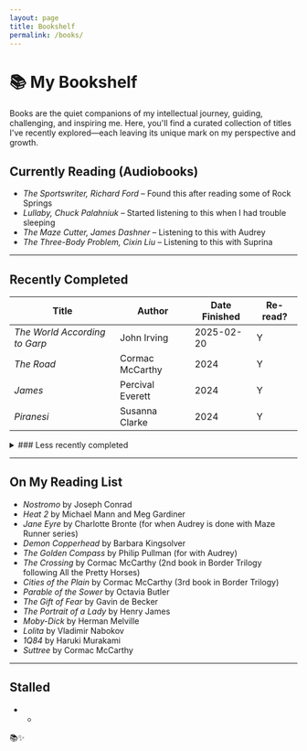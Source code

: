 ```yaml
---
layout: page
title: Bookshelf
permalink: /books/
---
```


# 📚 My Bookshelf

Books are the quiet companions of my intellectual journey, guiding, challenging, and inspiring me. Here, you'll find a curated collection of titles I've recently explored—each leaving its unique mark on my perspective and growth.

## Currently Reading (Audiobooks)

- *The Sportswriter, Richard Ford* – Found this after reading some of Rock Springs
- *Lullaby, Chuck Palahniuk* – Started listening to this when I had trouble sleeping
- *The Maze Cutter, James Dashner* – Listening to this with Audrey
- *The Three-Body Problem, Cixin Liu* – Listening to this with Suprina

---

## Recently Completed

| Title                      | Author            | Date Finished | Re-read? |
|----------------------------|-------------------|---------------|----------|
| *The World According to Garp* | John Irving    | 2025-02-20    | Y        |
| *The Road*                 | Cormac McCarthy   | 2024          | Y        |
| *James*                    | Percival Everett  | 2024          | Y        |
| *Piranesi*                 | Susanna Clarke    | 2024          | Y        |

<details>
<summary>### Less recently completed
</summary>

| Title                      | Author            | Date Finished | Re-read? |
|----------------------------|-------------------|---------------|----------|
| *Lincoln in the Bardo*     | George Saunders   | 2024          |          |
| *I know this much is true* | Wally Lamb        | 2024          |          |
| *All the Pretty Horses*    | Cormac McCarthy   | 2024          |          |
| *Charlotte's Web*          | E.B. White        | 2024          |          |
| *Kitchen Confidential*     | Anthony Bourdain  | 2024          |          |
| *61 Hours*                 | Lee Child         | 2024          |          |
| *Camino Island*            | John Grisham      | 2024          |          |
| *Children of Time*         | Adrian Tchaikovsky| 2024          | Y        |
| *Children of Ruin*         | Adrian Tchaikovsky| 2024          |          |
| *Conclave*                 | Robert Harris     | 2024          |          |
| *Death's End*              | Cixin Liu         | 2024          | Y        |
| *Exhalation*               | Ted Chiang        | 2024          |          |
| *Good Wives*               | Louisa May Alcott | 2024          |          |
| *Holly*                    | Stephen King      | 2024          |          |
| *Little Men*               | Louisa May Alcott | 2024          |          |
| *Little Women*             | Louisa May Alcott | 2024          |          |
| *Matilda*                  | Roald Dahl        | 2024          |          |
| *Oliver Twist*             | Charles Dickens   | 2024          |          |
| *Project Hail Mary*        | Andy Weir         | 2024          | Y        |
| *The Dark Forest*          | Cixin Liu         | 2024          | Y        |
| *The Duel*                 | Anton Chekhov     | 2024          |          |
| *The Three-Body Problem*   | Cixin Liu         | 2024          | Y        |
| *White Nights*             | Fyodor Dostoevsky | 2024          |          |
| *Blood Meridian*           | Cormac McCarthy   | 2024          | Y        |

</details>

---

## On My Reading List

- *Nostromo* by Joseph Conrad
- *Heat 2* by Michael Mann and Meg Gardiner
- *Jane Eyre* by Charlotte Bronte (for when Audrey is done with Maze Runner series)
- *Demon Copperhead* by Barbara Kingsolver
- *The Golden Compass* by Philip Pullman (for with Audrey)
- *The Crossing* by Cormac McCarthy (2nd book in Border Trilogy following All the Pretty Horses)
- *Cities of the Plain* by Cormac McCarthy (3rd book in Border Trilogy)
- *Parable of the Sower* by Octavia Butler
- *The Gift of Fear* by Gavin de Becker
- *The Portrait of a Lady* by Henry James
- *Moby-Dick* by Herman Melville
- *Lolita*  by Vladimir Nabokov
- *1Q84* by Haruki Murakami
- *Suttree* by Cormac McCarthy

---

## Stalled

- *


📚✨

